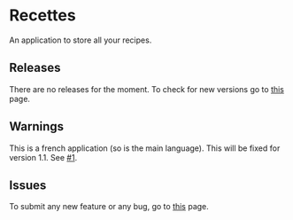 # Recettes
An application to store all your recipes.

## Releases
There are no releases for the moment. To check for new versions go to [this](https://github.com/Azerty29242/Recettes/releases) page.

## Warnings
This is a french application (so is the main language). This will be fixed for version 1.1. See [#1](https://github.com/Azerty29242/Recettes/issues/1).

## Issues
To submit any new feature or any bug, go to [this](https://github.com/Azerty29242/Recettes/issues) page.
